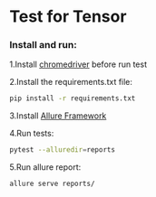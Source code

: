# Test for Tensor


### Install and run:

1.Install [chromedriver](https://chromedriver.chromium.org/) before run test
    
2.Install the requirements.txt file:
```sh
pip install -r requirements.txt
```

3.Install [Allure Framework](https://docs.qameta.io/allure/)

4.Run tests:
```sh
pytest --alluredir=reports
```

5.Run allure report:
```sh
allure serve reports/
```